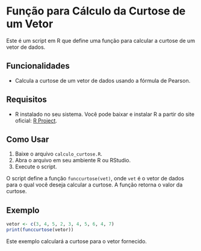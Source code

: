 # Função para Cálculo da Curtose de um Vetor

Este é um script em R que define uma função para calcular a curtose de um vetor de dados.

## Funcionalidades

- Calcula a curtose de um vetor de dados usando a fórmula de Pearson.

## Requisitos

- R instalado no seu sistema. Você pode baixar e instalar R a partir do site oficial: [R Project](https://www.r-project.org/).

## Como Usar

1. Baixe o arquivo `calculo_curtose.R`.
2. Abra o arquivo em seu ambiente R ou RStudio.
3. Execute o script.

O script define a função `funccurtose(vet)`, onde `vet` é o vetor de dados para o qual você deseja calcular a curtose. A função retorna o valor da curtose.

## Exemplo

```R
vetor <- c(3, 4, 5, 2, 3, 4, 5, 6, 4, 7)
print(funccurtose(vetor))
```

Este exemplo calculará a curtose para o vetor fornecido.

